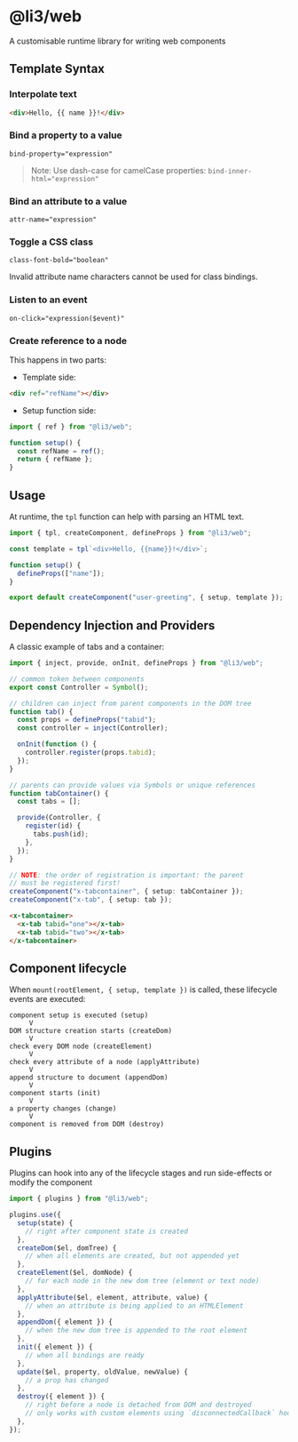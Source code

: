 # @li3/web

A customisable runtime library for writing web components

## Template Syntax

### Interpolate text

```html
<div>Hello, {{ name }}!</div>
```

### Bind a property to a value

`bind-property="expression"`

> Note: Use dash-case for camelCase properties: `bind-inner-html="expression"`

### Bind an attribute to a value

`attr-name="expression"`

### Toggle a CSS class

`class-font-bold="boolean"`

Invalid attribute name characters cannot be used for class bindings.

### Listen to an event

`on-click="expression($event)"`

### Create reference to a node

This happens in two parts:

- Template side:

```html
<div ref="refName"></div>
```

- Setup function side:

```js
import { ref } from "@li3/web";

function setup() {
  const refName = ref();
  return { refName };
}
```

## Usage

At runtime, the `tpl` function can help with parsing an HTML text.

```ts
import { tpl, createComponent, defineProps } from "@li3/web";

const template = tpl`<div>Hello, {{name}}!</div>`;

function setup() {
  defineProps(["name"]);
}

export default createComponent("user-greeting", { setup, template });
```

## Dependency Injection and Providers

A classic example of tabs and a container:

```ts
import { inject, provide, onInit, defineProps } from "@li3/web";

// common token between components
export const Controller = Symbol();

// children can inject from parent components in the DOM tree
function tab() {
  const props = defineProps("tabid");
  const controller = inject(Controller);

  onInit(function () {
    controller.register(props.tabid);
  });
}

// parents can provide values via Symbols or unique references
function tabContainer() {
  const tabs = [];

  provide(Controller, {
    register(id) {
      tabs.push(id);
    },
  });
}

// NOTE: the order of registration is important: the parent
// must be registered first!
createComponent("x-tabcontainer", { setup: tabContainer });
createComponent("x-tab", { setup: tab });
```

```html
<x-tabcontainer>
  <x-tab tabid="one"></x-tab>
  <x-tab tabid="two"></x-tab>
</x-tabcontainer>
```

## Component lifecycle

When `mount(rootElement, { setup, template })` is called, these lifecycle events are executed:

```text
component setup is executed (setup)
     V
DOM structure creation starts (createDom)
     V
check every DOM node (createElement)
     V
check every attribute of a node (applyAttribute)
     V
append structure to document (appendDom)
     V
component starts (init)
     V
a property changes (change)
     V
component is removed from DOM (destroy)
```

## Plugins

Plugins can hook into any of the lifecycle stages and run side-effects or modify the component

```js
import { plugins } from "@li3/web";

plugins.use({
  setup(state) {
    // right after component state is created
  },
  createDom($el, domTree) {
    // when all elements are created, but not appended yet
  },
  createElement($el, domNode) {
    // for each node in the new dom tree (element or text node)
  },
  applyAttribute($el, element, attribute, value) {
    // when an attribute is being applied to an HTMLElement
  },
  appendDom({ element }) {
    // when the new dom tree is appended to the root element
  },
  init({ element }) {
    // when all bindings are ready
  },
  update($el, property, oldValue, newValue) {
    // a prop has changed
  },
  destroy({ element }) {
    // right before a node is detached from DOM and destroyed
    // only works with custom elements using `disconnectedCallback` hook
  },
});
```
